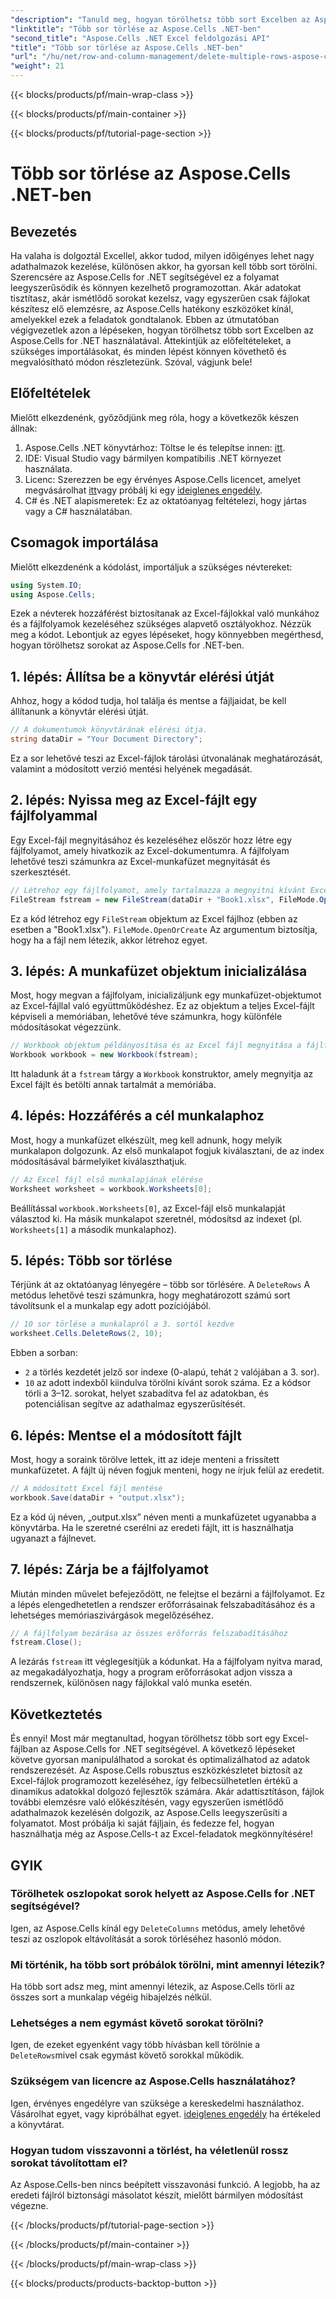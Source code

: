 ```yaml
---
"description": "Tanuld meg, hogyan törölhetsz több sort Excelben az Aspose.Cells for .NET segítségével. Ez a részletes, lépésről lépésre haladó útmutató tartalmazza az előfeltételeket, a kódolási példákat és a fejlesztőknek szóló GYIK-et."
"linktitle": "Több sor törlése az Aspose.Cells .NET-ben"
"second_title": "Aspose.Cells .NET Excel feldolgozási API"
"title": "Több sor törlése az Aspose.Cells .NET-ben"
"url": "/hu/net/row-and-column-management/delete-multiple-rows-aspose-cells/"
"weight": 21
---
```


{{< blocks/products/pf/main-wrap-class >}}

{{< blocks/products/pf/main-container >}}

{{< blocks/products/pf/tutorial-page-section >}}

# Több sor törlése az Aspose.Cells .NET-ben

## Bevezetés
Ha valaha is dolgoztál Excellel, akkor tudod, milyen időigényes lehet nagy adathalmazok kezelése, különösen akkor, ha gyorsan kell több sort törölni. Szerencsére az Aspose.Cells for .NET segítségével ez a folyamat leegyszerűsödik és könnyen kezelhető programozottan. Akár adatokat tisztítasz, akár ismétlődő sorokat kezelsz, vagy egyszerűen csak fájlokat készítesz elő elemzésre, az Aspose.Cells hatékony eszközöket kínál, amelyekkel ezek a feladatok gondtalanok.
Ebben az útmutatóban végigvezetlek azon a lépéseken, hogyan törölhetsz több sort Excelben az Aspose.Cells for .NET használatával. Áttekintjük az előfeltételeket, a szükséges importálásokat, és minden lépést könnyen követhető és megvalósítható módon részletezünk. Szóval, vágjunk bele!
## Előfeltételek
Mielőtt elkezdenénk, győződjünk meg róla, hogy a következők készen állnak:
1. Aspose.Cells .NET könyvtárhoz: Töltse le és telepítse innen: [itt](https://releases.aspose.com/cells/net/).
2. IDE: Visual Studio vagy bármilyen kompatibilis .NET környezet használata.
3. Licenc: Szerezzen be egy érvényes Aspose.Cells licencet, amelyet megvásárolhat [itt](https://purchase.aspose.com/buy)vagy próbálj ki egy [ideiglenes engedély](https://purchase.aspose.com/temporary-license/).
4. C# és .NET alapismeretek: Ez az oktatóanyag feltételezi, hogy jártas vagy a C# használatában.
## Csomagok importálása
Mielőtt elkezdenénk a kódolást, importáljuk a szükséges névtereket:
```csharp
using System.IO;
using Aspose.Cells;
```
Ezek a névterek hozzáférést biztosítanak az Excel-fájlokkal való munkához és a fájlfolyamok kezeléséhez szükséges alapvető osztályokhoz.
Nézzük meg a kódot. Lebontjuk az egyes lépéseket, hogy könnyebben megérthesd, hogyan törölhetsz sorokat az Aspose.Cells for .NET-ben.
## 1. lépés: Állítsa be a könyvtár elérési útját
Ahhoz, hogy a kódod tudja, hol találja és mentse a fájljaidat, be kell állítanunk a könyvtár elérési útját.
```csharp
// A dokumentumok könyvtárának elérési útja.
string dataDir = "Your Document Directory";
```
Ez a sor lehetővé teszi az Excel-fájlok tárolási útvonalának meghatározását, valamint a módosított verzió mentési helyének megadását.
## 2. lépés: Nyissa meg az Excel-fájlt egy fájlfolyammal
Egy Excel-fájl megnyitásához és kezeléséhez először hozz létre egy fájlfolyamot, amely hivatkozik az Excel-dokumentumra. A fájlfolyam lehetővé teszi számunkra az Excel-munkafüzet megnyitását és szerkesztését.
```csharp
// Létrehoz egy fájlfolyamot, amely tartalmazza a megnyitni kívánt Excel-fájlt.
FileStream fstream = new FileStream(dataDir + "Book1.xlsx", FileMode.OpenOrCreate);
```
Ez a kód létrehoz egy `FileStream` objektum az Excel fájlhoz (ebben az esetben a "Book1.xlsx"). `FileMode.OpenOrCreate` Az argumentum biztosítja, hogy ha a fájl nem létezik, akkor létrehoz egyet.
## 3. lépés: A munkafüzet objektum inicializálása
Most, hogy megvan a fájlfolyam, inicializáljunk egy munkafüzet-objektumot az Excel-fájllal való együttműködéshez. Ez az objektum a teljes Excel-fájlt képviseli a memóriában, lehetővé téve számunkra, hogy különféle módosításokat végezzünk.
```csharp
// Workbook objektum példányosítása és az Excel fájl megnyitása a fájlfolyamon keresztül
Workbook workbook = new Workbook(fstream);
```
Itt haladunk át a `fstream` tárgy a `Workbook` konstruktor, amely megnyitja az Excel fájlt és betölti annak tartalmát a memóriába.
## 4. lépés: Hozzáférés a cél munkalaphoz
Most, hogy a munkafüzet elkészült, meg kell adnunk, hogy melyik munkalapon dolgozunk. Az első munkalapot fogjuk kiválasztani, de az index módosításával bármelyiket kiválaszthatjuk.
```csharp
// Az Excel fájl első munkalapjának elérése
Worksheet worksheet = workbook.Worksheets[0];
```
Beállítással `workbook.Worksheets[0]`, az Excel-fájl első munkalapját választod ki. Ha másik munkalapot szeretnél, módosítsd az indexet (pl. `Worksheets[1]` a második munkalaphoz).
## 5. lépés: Több sor törlése
Térjünk át az oktatóanyag lényegére – több sor törlésére. A `DeleteRows` A metódus lehetővé teszi számunkra, hogy meghatározott számú sort távolítsunk el a munkalap egy adott pozíciójából.
```csharp
// 10 sor törlése a munkalapról a 3. sortól kezdve
worksheet.Cells.DeleteRows(2, 10);
```
Ebben a sorban:
- `2` a törlés kezdetét jelző sor indexe (0-alapú, tehát `2` valójában a 3. sor).
- `10` az adott indexből kiindulva törölni kívánt sorok száma.
Ez a kódsor törli a 3–12. sorokat, helyet szabadítva fel az adatokban, és potenciálisan segítve az adathalmaz egyszerűsítését.
## 6. lépés: Mentse el a módosított fájlt
Most, hogy a soraink törölve lettek, itt az ideje menteni a frissített munkafüzetet. A fájlt új néven fogjuk menteni, hogy ne írjuk felül az eredetit.
```csharp
// A módosított Excel fájl mentése
workbook.Save(dataDir + "output.xlsx");
```
Ez a kód új néven, „output.xlsx” néven menti a munkafüzetet ugyanabba a könyvtárba. Ha le szeretné cserélni az eredeti fájlt, itt is használhatja ugyanazt a fájlnevet.
## 7. lépés: Zárja be a fájlfolyamot
Miután minden művelet befejeződött, ne felejtse el bezárni a fájlfolyamot. Ez a lépés elengedhetetlen a rendszer erőforrásainak felszabadításához és a lehetséges memóriaszivárgások megelőzéséhez.
```csharp
// A fájlfolyam bezárása az összes erőforrás felszabadításához
fstream.Close();
```
A lezárás `fstream` itt véglegesítjük a kódunkat. Ha a fájlfolyam nyitva marad, az megakadályozhatja, hogy a program erőforrásokat adjon vissza a rendszernek, különösen nagy fájlokkal való munka esetén.
## Következtetés
És ennyi! Most már megtanultad, hogyan törölhetsz több sort egy Excel-fájlban az Aspose.Cells for .NET segítségével. A következő lépéseket követve gyorsan manipulálhatod a sorokat és optimalizálhatod az adatok rendszerezését. Az Aspose.Cells robusztus eszközkészletet biztosít az Excel-fájlok programozott kezeléséhez, így felbecsülhetetlen értékű a dinamikus adatokkal dolgozó fejlesztők számára.
Akár adattisztításon, fájlok további elemzésre való előkészítésén, vagy egyszerűen ismétlődő adathalmazok kezelésén dolgozik, az Aspose.Cells leegyszerűsíti a folyamatot. Most próbálja ki saját fájljain, és fedezze fel, hogyan használhatja még az Aspose.Cells-t az Excel-feladatok megkönnyítésére!
## GYIK
### Törölhetek oszlopokat sorok helyett az Aspose.Cells for .NET segítségével?  
Igen, az Aspose.Cells kínál egy `DeleteColumns` metódus, amely lehetővé teszi az oszlopok eltávolítását a sorok törléséhez hasonló módon.
### Mi történik, ha több sort próbálok törölni, mint amennyi létezik?  
Ha több sort adsz meg, mint amennyi létezik, az Aspose.Cells törli az összes sort a munkalap végéig hibajelzés nélkül.
### Lehetséges a nem egymást követő sorokat törölni?  
Igen, de ezeket egyenként vagy több hívásban kell törölnie a `DeleteRows`mivel csak egymást követő sorokkal működik.
### Szükségem van licencre az Aspose.Cells használatához?  
Igen, érvényes engedélyre van szüksége a kereskedelmi használathoz. Vásárolhat egyet, vagy kipróbálhat egyet. [ideiglenes engedély](https://purchase.aspose.com/temporary-license/) ha értékeled a könyvtárat.
### Hogyan tudom visszavonni a törlést, ha véletlenül rossz sorokat távolítottam el?  
Az Aspose.Cells-ben nincs beépített visszavonási funkció. A legjobb, ha az eredeti fájlról biztonsági másolatot készít, mielőtt bármilyen módosítást végezne.

{{< /blocks/products/pf/tutorial-page-section >}}

{{< /blocks/products/pf/main-container >}}

{{< /blocks/products/pf/main-wrap-class >}}

{{< blocks/products/products-backtop-button >}}